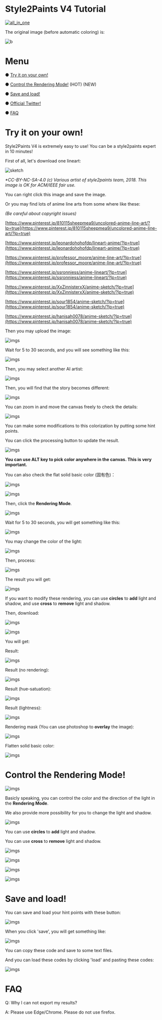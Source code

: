 ﻿# Style2Paints V4 Tutorial

[![all_in_one](https://github.com/lllyasviel/style2paints/raw/master/imgs/1.jpg)](https://github.com/lllyasviel/style2paints/raw/master/imgs/1.jpg)

The original image (before automatic coloring) is:

![b](https://github.com/lllyasviel/style2paints/raw/master/imgs/sample.jpg)

# Menu

● [Try it on your own!](#stry)

● [Control the Rendering Mode!](#scon) (HOT) (NEW)

● [Save and load!](#sl)

● [Official Twitter!](https://twitter.com/IlIIlIIIllIllII)

● [FAQ](#faq)

<span id="stry"></span>

# Try it on your own!

Style2Paints V4 is extremely easy to use! You can be a style2paints expert in 10 minutes!

First of all, let's download one lineart:

![sketch](https://github.com/lllyasviel/style2paints/raw/master/imgs/2.jpg)

*\*CC-BY-NC-SA-4.0 (c) Various artist of style2paints team, 2018. This image is OK for ACM/IEEE fair use.*

You can right click this image and save the image. 

Or you may find lots of anime line arts from some where like these:

*(Be careful about copyright issues)*

[https://www.pinterest.jp/810115sheepmea9/uncolored-anime-line-art/?lp=true](https://www.pinterest.jp/810115sheepmea9/uncolored-anime-line-art/?lp=true)

[https://www.pinterest.jp/leonardohohofdp/lineart-anime/?lp=true](https://www.pinterest.jp/leonardohohofdp/lineart-anime/?lp=true)

[https://www.pinterest.jp/professor_moore/anime-line-art/?lp=true](https://www.pinterest.jp/professor_moore/anime-line-art/?lp=true)

[https://www.pinterest.jp/ssronniess/anime-lineart/?lp=true](https://www.pinterest.jp/ssronniess/anime-lineart/?lp=true)

[https://www.pinterest.jp/XxZinnisterxX/anime-sketch/?lp=true](https://www.pinterest.jp/XxZinnisterxX/anime-sketch/?lp=true)

[https://www.pinterest.jp/sour1854/anime-sketch/?lp=true](https://www.pinterest.jp/sour1854/anime-sketch/?lp=true)

[https://www.pinterest.jp/hanisah0078/anime-sketch/?lp=true](https://www.pinterest.jp/hanisah0078/anime-sketch/?lp=true)


Then you may upload the image:

![imgs](https://github.com/lllyasviel/style2paints/raw/master/imgs/3.jpg)

Wait for 5 to 30 seconds, and you will see something like this:

![imgs](https://github.com/lllyasviel/style2paints/raw/master/imgs/4.jpg)

Then, you may select another AI artist:

![imgs](https://github.com/lllyasviel/style2paints/raw/master/imgs/5.jpg)

Then, you will find that the story becomes different:

![imgs](https://github.com/lllyasviel/style2paints/raw/master/imgs/6.jpg)

You can zoom in and move the canvas freely to check the details:

![imgs](https://github.com/lllyasviel/style2paints/raw/master/imgs/7.jpg)

You can make some modifications to this colorization by putting some hint points.

You can click the processing button to update the result.

![imgs](https://github.com/lllyasviel/style2paints/raw/master/imgs/8.jpg)

**You can use ALT key to pick color anywhere in the canvas. This is very important.**

You can also check the flat solid basic color (固有色)：

![imgs](https://github.com/lllyasviel/style2paints/raw/master/imgs/8.5.jpg)

![imgs](https://github.com/lllyasviel/style2paints/raw/master/imgs/9.jpg)

Then, click the **Rendering Mode**.

![imgs](https://github.com/lllyasviel/style2paints/raw/master/imgs/10.jpg)

Wait for 5 to 30 seconds, you will get something like this:

![imgs](https://github.com/lllyasviel/style2paints/raw/master/imgs/11.jpg)

You may change the color of the light:

![imgs](https://github.com/lllyasviel/style2paints/raw/master/imgs/12.jpg)

Then, process:

![imgs](https://github.com/lllyasviel/style2paints/raw/master/imgs/13.jpg)

The result you will get:

![imgs](https://github.com/lllyasviel/style2paints/raw/master/imgs/14.jpg)

If you want to modify these rendering, you can use **circles** to **add** light and shadow, and use **cross** to **remove** light and shadow.

Then, download:

![imgs](https://github.com/lllyasviel/style2paints/raw/master/imgs/15.jpg)

![imgs](https://github.com/lllyasviel/style2paints/raw/master/imgs/16.jpg)

You will get:

Result:

![imgs](https://github.com/lllyasviel/style2paints/raw/master/imgs/a2.jpg)

Result (no rendering):

![imgs](https://github.com/lllyasviel/style2paints/raw/master/imgs/a1.jpg)

Result (hue-satuation):

![imgs](https://github.com/lllyasviel/style2paints/raw/master/imgs/a3.jpg)

Result (lightness):

![imgs](https://github.com/lllyasviel/style2paints/raw/master/imgs/a4.jpg)

Rendering mask (You can use photoshop to **overlay** the image):

![imgs](https://github.com/lllyasviel/style2paints/raw/master/imgs/a5.jpg)

Flatten solid basic color:

![imgs](https://github.com/lllyasviel/style2paints/raw/master/imgs/a6.jpg)

<span id="scon"></span>

# Control the Rendering Mode!

![imgs](https://github.com/lllyasviel/style2paints/raw/master/imgs/12.jpg)

Basicly speaking, you can control the color and the direction of the light in the **Rendering Mode**.

We also provide more possibility for you to change the light and shadow.

![imgs](https://github.com/lllyasviel/style2paints/raw/master/imgs/17.jpg)

You can use **circles** to **add** light and shadow.

You can use **cross** to **remove** light and shadow.

![imgs](https://github.com/lllyasviel/style2paints/raw/master/imgs/18.jpg)

![imgs](https://github.com/lllyasviel/style2paints/raw/master/imgs/19.jpg)

![imgs](https://github.com/lllyasviel/style2paints/raw/master/imgs/20.jpg)

![imgs](https://github.com/lllyasviel/style2paints/raw/master/imgs/201.jpg)

<span id="sl"></span>

# Save and load!

You can save and load your hint points with these button:

![imgs](https://github.com/lllyasviel/style2paints/raw/master/imgs/21.jpg)

When you click 'save', you will get something like:

![imgs](https://github.com/lllyasviel/style2paints/raw/master/imgs/22.jpg)

You can copy these code and save to some text files.

And you can load these codes by clicking 'load' and pasting these codes:

![imgs](https://github.com/lllyasviel/style2paints/raw/master/imgs/23.jpg)

<span id="faq"></span>

# FAQ

Q: Why I can not export my results?

A: Please use Edge/Chrome. Please do not use firefox.

